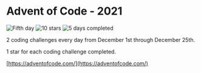 # Advent of Code - 2021

![Fifth day](https://img.shields.io/badge/day%20-5-blue)
![10 stars](https://img.shields.io/badge/stars%20⭐-10-orange)
![5 days completed](https://img.shields.io/badge/days%20completed-5-purple)

2 coding challenges every day from December 1st through December 25th.

1 star for each coding challenge completed.

[https://adventofcode.com/](https://adventofcode.com/)
